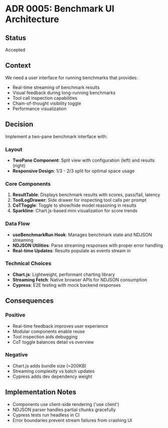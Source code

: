 # ADR 0005: Benchmark UI Architecture

## Status
Accepted

## Context
We need a user interface for running benchmarks that provides:
- Real-time streaming of benchmark results
- Visual feedback during long-running benchmarks
- Tool call inspection capabilities
- Chain-of-thought visibility toggle
- Performance visualization

## Decision
Implement a two-pane benchmark interface with:

### Layout
- **TwoPane Component**: Split view with configuration (left) and results (right)
- **Responsive Design**: 1/3 - 2/3 split for optimal space usage

### Core Components
1. **ResultTable**: Displays benchmark results with scores, pass/fail, latency
2. **ToolLogDrawer**: Side drawer for inspecting tool calls per prompt
3. **CoTToggle**: Toggle to show/hide model reasoning in results
4. **Sparkline**: Chart.js-based mini visualization for score trends

### Data Flow
- **useBenchmarkRun Hook**: Manages benchmark state and NDJSON streaming
- **NDJSON Utilities**: Parse streaming responses with proper error handling
- **Real-time Updates**: Results populate as events stream in

### Technical Choices
- **Chart.js**: Lightweight, performant charting library
- **Streaming Fetch**: Native browser APIs for NDJSON consumption
- **Cypress**: E2E testing with mock backend responses

## Consequences

### Positive
- Real-time feedback improves user experience
- Modular components enable reuse
- Tool inspection aids debugging
- CoT toggle balances detail vs overview

### Negative
- Chart.js adds bundle size (~200KB)
- Streaming complexity vs batch updates
- Cypress adds dev dependency weight

## Implementation Notes
- Components use client-side rendering ('use client')
- NDJSON parser handles partial chunks gracefully
- Cypress tests run headless in CI
- Error boundaries prevent stream failures from crashing UI